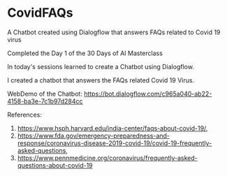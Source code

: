 # CovidFAQs
A Chatbot created using Dialogflow that answers FAQs related to Covid 19 virus

Completed the Day 1 of the 30 Days of AI Masterclass

In today's sessions learned to create a Chatbot using Dialogflow. 

I created a chatbot that answers the FAQs related Covid 19 Virus. 

WebDemo of the Chatbot: https://bot.dialogflow.com/c965a040-ab22-4158-ba3e-7c1b97d284cc

References:
1. https://www.hsph.harvard.edu/india-center/faqs-about-covid-19/, 
2. https://www.fda.gov/emergency-preparedness-and-response/coronavirus-disease-2019-covid-19/covid-19-frequently-asked-questions, 
3. https://www.pennmedicine.org/coronavirus/frequently-asked-questions-about-covid-19
